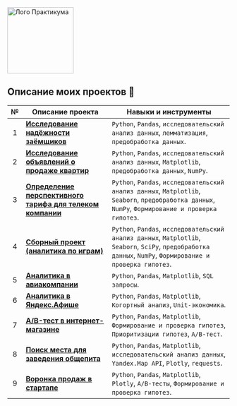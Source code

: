 <image src="https://github.com/vovandrex/Praktikum/blob/master/практикум.jpg" alt="Лого Практикума" width="150" height="150">
  
## Описание моих проектов 🧐 
**№** |**Описание проекта** |**Навыки и инструменты**
:-----------:|----------|------------------------  
1|[**Исследование надёжности заёмщиков**](https://github.com/vovandrex/Praktikum/blob/master/YP1.ipynb)<br>| `Python`, `Pandas`, `исследовательский анализ данных`, `лемматизация`, `предобработка данных`.
2|[**Исследование объявлений о продаже квартир**](https://github.com/vovandrex/Praktikum/blob/master/YP2.ipynb)<br>| `Python`, `Pandas`, `исследовательский анализ данных`, `Matplotlib`, `предобработка данных`, `NumPy`.
3|[**Определение перспективного тарифа для телеком компании**](https://github.com/vovandrex/Praktikum/blob/master/YP3.ipynb)<br>| `Python`, `Pandas`, `исследовательский анализ данных`, `Matplotlib`, `Seaborn`, `предобработка данных`, `NumPy`, `Формирование и проверка гипотез`.
4|[**Сборный проект (аналитика по играм)**](https://github.com/vovandrex/Praktikum/blob/master/YP4.ipynb)<br>| `Python`, `Pandas`, `исследовательский анализ данных`, `Matplotlib`, `Seaborn`, `SciPy`, `предобработка данных`, `NumPy`, `Формирование и проверка гипотез`.
5|[**Аналитика в авиакомпании**](https://github.com/vovandrex/Praktikum/blob/master/YP5.ipynb)<br>| `Python`, `Pandas`,  `Matplotlib`,  `SQL запросы`.
6|[**Аналитика в Яндекс.Афише**](https://github.com/vovandrex/Praktikum/blob/master/YP6.ipynb)<br>| `Python`, `Pandas`,  `Matplotlib`, `Когортный анализ`, `Unit-экономика`.
7|[**A/B-тест в интернет-магазине**](https://github.com/vovandrex/Praktikum/blob/master/YP7.ipynb)<br>| `Python`, `Pandas`,  `Matplotlib`,  `Формирование и проверка гипотез`, `Приоритизации гипотез`, `A/B-тест`.
8|[**Поиск места для заведения общепита**](https://github.com/vovandrex/Praktikum/blob/master/YP8.ipynb)<br>| `Python`, `Pandas`,  `Matplotlib`,  `исследовательский анализ данных`, `Yandex.Map API`, `Plotly`, `requests`.
9|[**Воронка продаж в стартапе**](https://github.com/vovandrex/Praktikum/blob/master/YP9.ipynb)<br>| `Python`, `Pandas`,  `Matplotlib`, `Plotly`, `A/B-тесты`, `Формирование и проверка гипотез`.

